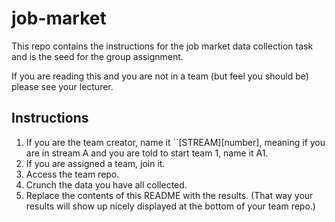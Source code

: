 # job-market
This repo contains the instructions for the job market data collection task and is the seed for the group assignment.

If you are reading this and you are not in a team (but feel you should be) please see your lecturer.

## Instructions
1. If you are the team creator, name it ``[STREAM][number], meaning if you are in stream A and you are told to start team 1, name it A1.
2. If you are assigned a team, join it.
3. Access the team repo.
4. Crunch the data you have all collected.
5. Replace the contents of this README with the results. (That way your results will show up nicely displayed at the bottom of your team repo.)
